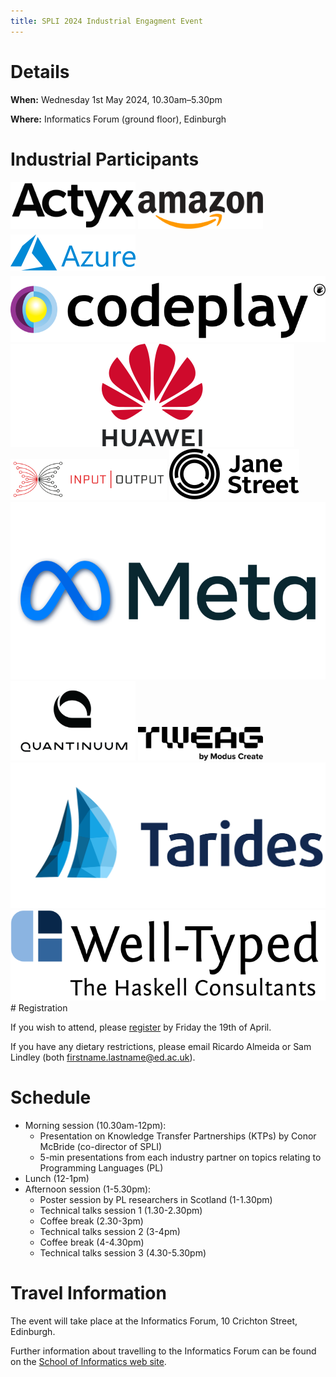 ```yaml
---
title: SPLI 2024 Industrial Engagment Event
---
```


# Details

**When:** Wednesday 1st May 2024, 10.30am–5.30pm

**Where:** Informatics Forum (ground floor), Edinburgh

# Industrial Participants

<div class="logos">
  <a href="https://www.actyx.com/"><img style="padding-bottom:6px; width:200px;" src="/images/logo_actyx.svg" alt="Actyx Logo"/></a>
  <a href="https://www.amazon.co.uk/"><img style="padding-bottom:6px; width:200px;" src="/images/logo_amazon.svg" alt="Amazon Logo"/></a>
  <a href="https://azure.microsoft.com/"><img style="padding-bottom:6px; width:200px;" src="/images/logo_azure.svg" alt="Azure Logo"/></a>
  <a href="https://codeplay.com/"><img src="/images/logo_codeplay.svg" alt="Codeplay Logo"/></a>
  <a href="https://www.huawei.com/"><img src="/images/logo_huawei.svg" alt="Huawei Logo"/></a>
  <a href="https://iog.io/"><img style="width:250px;" src="/images/logo_iog.svg" alt="Input Output Global Logo"/></a>
  <a href="https://www.janestreet.com/"><img src="/images/logo_janest.svg" alt="Jane Street Capital Logo"/></a>
  <a href="https://www.meta.com/"><img src="/images/logo_meta.png" alt="Meta Logo"/></a>
  <a href="https://www.quantinuum.com/"><img style="width:200px" src="/images/logo_quantinuum.png" alt="Quantinuum Logo"/></a>
  <a href="https://www.tweag.io/"><img style="width:200px" src="/images/logo_tweag.svg" alt="Tweag Logo"/></a>
  <a href="https://www.tarides.com/"><img src="/images/logo_tarides.svg" alt="Tarides Logo"/></a>
  <a href="https://www.well-typed.com/"><img src="/images/logo_well-typed.svg" alt="Well-Typed Logo"/></a>
</div>
# Registration

If you wish to attend, please [register](https://doodle.com/meeting/participate/id/ejA704Wd) by Friday the 19th of April. 

If you have any dietary restrictions, please email Ricardo Almeida or Sam Lindley (both firstname.lastname@ed.ac.uk).

# Schedule

  * Morning session (10.30am-12pm): 
    - Presentation on Knowledge Transfer Partnerships (KTPs) by Conor McBride (co-director of SPLI)
    - 5-min presentations from each industry partner on topics relating to Programming Languages (PL)
  * Lunch (12-1pm)
  * Afternoon session (1-5.30pm):
    - Poster session by PL researchers in Scotland (1-1.30pm)
    - Technical talks session 1 (1.30-2.30pm)
    - Coffee break (2.30-3pm)
    - Technical talks session 2 (3-4pm)
    - Coffee break (4-4.30pm)
    - Technical talks session  3 (4.30-5.30pm)

<!--

Renders weirdly at present

| <span style="white-space: nowrap;">**Time**</span>  | **Event** |
| :---: | :--- |
| **10:30-10:50** | Presentation on Knowledge Transfer Partnerships (KTPs) by Conor McBride (co-director of SPLI) | 
| **10:50-12:00** | 5-min presentations from each industry partner on topics relating to Programming Languages |
| **12:00-13:00** | **Lunch** |
| **13:00-13:30** | Poster session by PL researchers in Scotland (1-1.30pm) |
| **13:30-14:30** | Technical Talks Session 1 |
| **14:30-15:00** | **Coffee Break** |
| **15:00-16:00** | Technical Talks Session 2 |
| **16:00-16:30** | **Coffee Break** |
| **16:30-17:30** | Technical Talks Session 3 |
-->

# Travel Information

The event will take place at the Informatics Forum, 10 Crichton Street, Edinburgh.

Further information about travelling to the Informatics Forum can be found on the [School of Informatics web site](http://www.ed.ac.uk/informatics/about/location).
